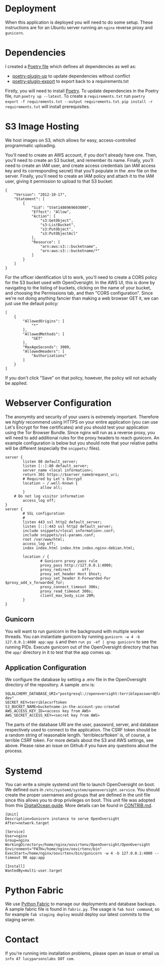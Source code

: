 # Deployment

When this application is deployed you will need to do some setup. These instructions are for an Ubuntu server running an `nginx` reverse proxy  and `gunicorn`.

# Dependencies

I created a [Poetry file](./pyproject.toml) which defines all dependencies as well as:

- [poetry-plugin-up](https://github.com/MousaZeidBaker/poetry-plugin-up) to update dependencies without conflict
- [poetry-plugin-export](https://github.com/python-poetry/poetry-plugin-export) to export back to a requirements.txt

Firstly, you will need to install [Poetry](https://python-poetry.org/docs/#installation).
To update dependencies in the Poetry file, run `poetry up --latest`.
To create a `requirements.txt` run `poetry export -f requirements.txt --output requirements.txt`.
`pip install -r requirements.txt` will install prerequisites.

# S3 Image Hosting

We host images on S3, which allows for easy, access-controlled programmatic uploading.

You'll need to create an AWS account, if you don't already have one. Then, you'll need to create an S3 bucket, and remember its name. Finally, you'll need to create an IAM user, and create access credentials (an IAM access key and its corresponding secret) that you'll populate in the .env file on the server. Finally, you'll need to create an IAM policy and attach it to the IAM user, giving it permission to upload to that S3 bucket:
```
{
    "Version": "2012-10-17",
    "Statement": [
        {
            "Sid": "Stmt1486969693000",
            "Effect": "Allow",
            "Action": [
                "s3:GetObject",
                "s3:ListBucket",
                "s3:PutObject",
                "s3:PutObjectAcl"
            ],
            "Resource": [
                "arn:aws:s3:::bucketname",
                "arn:aws:s3:::bucketname/*"
            ]
        }
    ]
}
```

For the officer identification UI to work, you'll need to create a CORS policy for the S3 bucket used with OpenOversight. In the AWS UI, this is done by navigating to the listing of buckets, clicking on the name of your bucket, and choosing the Permissions tab, and then "CORS configuration". Since we're not doing anything fancier than making a web browser GET it, we can just use the default policy:

```
[
    {
        "AllowedOrigins": [
            "*"
        ],
        "AllowedMethods": [
            "GET"
        ],
        "MaxAgeSeconds": 3000,
        "AllowedHeaders": [
            "Authorizations"
        ]
    }
]
```

If you don't click "Save" on that policy, however, the policy will not actually be applied.

# Webserver Configuration

The anonymity and security of your users is extremely important. Therefore we *highly* recommend using HTTPS on your entire application (you can use Let's Encrypt for free certificates) and you should test your application using the Tor Browser Bundle. Since nginx will run as a reverse proxy, you will need to add additional rules for the proxy headers to reach gunicorn. An example configuration is below but you should note that your relative paths will be different (especially the `snippets/` files).
```
server {
        listen 80 default_server;
        listen [::]:80 default_server;
        server_name <local information>;
        return 301 https://$server_name$request_uri;
        # Required by Let's Encrypt
        location ~ /.well-known {
                allow all;
        }
	# Do not log visitor information
        access_log off;
}
server {
        # SSL configuration
        #
        listen 443 ssl http2 default_server;
        listen [::]:443 ssl http2 default_server;
        include snippets/<local information>.conf;
        include snippets/ssl-params.conf;
        root /var/www/html;
        access_log off;
        index index.html index.htm index.nginx-debian.html;

        location / {
                # Gunicorn proxy pass rule
                proxy_pass http://127.0.0.1:4000;
                proxy_redirect     off;
                proxy_set_header Host $host;
                proxy_set_header X-Forwarded-For $proxy_add_x_forwarded_for;
                proxy_connect_timeout 300s;
                proxy_read_timeout 300s;
                client_max_body_size 20M;
        }
}
```
##  Gunicorn

You will want to run gunicorn in the background with multiple worker threads. You can instantiate gunicorn by running `gunicorn -w 4 -b 127.0.0.1:4000 app:app &` and then `run ps -ef | grep gunicorn` to see the running PIDs. Execute gunicorn out of the OpenOversight directory that has the `app/` directory in it to test that the app comes up.

##  Application Configuration

We configure the database by setting a .env file in the OpenOversight directory of the repository. A sample .env is:
```
SQLALCHEMY_DATABASE_URI="postgresql://openoversight:terriblepassword@localhost/openoversight-dev"
SECRET_KEY=terriblecsrftoken
S3_BUCKET_NAME=bucketname-in-the-account-you-created
AWS_ACCESS_KEY_ID=<access key from AWS>
AWS_SECRET_ACCESS_KEY=<secret key from AWS>
```
The parts of the database URI are the user, password, server, and database respectively used to connect to the application.
The CSRF token should be a random string of reasonable length. 'terriblecsrftoken' is, of course, a terrible CSRF token.
For more details about the S3 and AWS settings, see above. Please raise an issue on Github if you have any questions about the process.

# Systemd

You can write a simple systemd unit file to launch OpenOversight on boot. We defined ours in `/etc/systemd/system/openoversight.service`. You should create the proper usernames and groups that are defined in the unit file since this allows you to drop privileges on boot. This unit file was adopted from this [DigitalOcean guide](https://www.digitalocean.com/community/tutorials/how-to-serve-flask-applications-with-gunicorn-and-nginx-on-centos-7). More details can be found in [CONTRIB.md](/CONTRIB.md).

```
[Unit]
Description=Gunicorn instance to serve OpenOversight
After=network.target

[Service]
User=nginx
Group=nginx
WorkingDirectory=/home/nginx/oovirtenv/OpenOversight/OpenOversight
Environment="PATH=/home/nginx/oovirtenv/bin"
ExecStart=/home/nginx/oovirtenv/bin/gunicorn -w 4 -b 127.0.0.1:4000 --timeout 90 app:app

[Install]
WantedBy=multi-user.target
```
# Python Fabric

We use [Python Fabric](http://www.fabfile.org/) to manage our deployments and database backups. A sample fabric file is found in `fabric.py`. The usage is `fab host command`, so for example `fab staging deploy` would deploy our latest commits to the staging server.

# Contact

If you're running into installation problems, please open an issue or email us `info AT lucyparsonslabs DOT com`.
